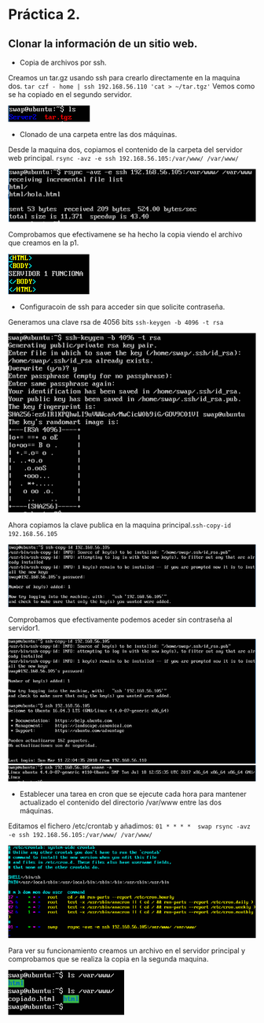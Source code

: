 # Práctica 2.

## Clonar la información de un sitio web.

- Copia de archivos por ssh.

Creamos un tar.gz usando ssh para crearlo directamente en la maquina dos.
`tar czf - home | ssh 192.168.56.110 'cat > ~/tar.tgz'`
Vemos como se ha copiado en el segundo servidor.

![img](https://github.com/suribel/SWAP/blob/master/img/P2/tar.PNG)

- Clonado de una carpeta entre las dos máquinas.

Desde la maquina dos, copiamos el contenido de la carpeta del servidor web principal.
 `rsync -avz -e ssh 192.168.56.105:/var/www/ /var/www/`

![img](https://github.com/suribel/SWAP/blob/master/img/P2/copia.PNG)

Comprobamos que efectivamene se ha hecho la copia viendo el archivo que creamos en la p1.

![img](https://github.com/suribel/SWAP/blob/master/img/P2/hola.PNG)


- Configuracoin de ssh para acceder sin que solicite contraseña.

Generamos una clave rsa de 4056 bits `ssh-keygen -b 4096 -t rsa`

![img](https://github.com/suribel/SWAP/blob/master/img/P2/clave.PNG)

Ahora copiamos la clave publica en la maquina principal.`ssh-copy-id 192.168.56.105`

![img](https://github.com/suribel/SWAP/blob/master/img/P2/clave_copia.PNG)

Comprobamos que efectivamente podemos aceder sin contraseña al servidor1.

![img](https://github.com/suribel/SWAP/blob/master/img/P2/sinpass.PNG)
![img](https://github.com/suribel/SWAP/blob/master/img/P2/sinpass2.PNG)

- Establecer una tarea en cron que se ejecute cada hora para mantener actualizado el contenido del directorio /var/www entre las dos máquinas.

Editamos el fichero /etc/crontab y añadimos:
`01 * * * *  swap rsync -avz -e ssh 192.168.56.105:/var/www/ /var/www/`

![img](https://github.com/suribel/SWAP/blob/master/img/P2/cron.PNG)

Para ver su funcionamiento creamos un archivo en el servidor principal y comprobamos que se realiza la copia en la segunda maquina.

![img](https://github.com/suribel/SWAP/blob/master/img/P2/cron2.PNG)

